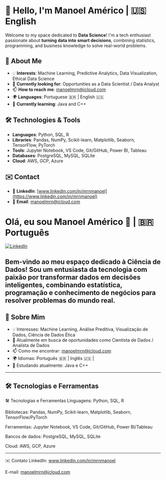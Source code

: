 # 👋 Hello, I'm Manoel Américo | 🇺🇸 English

Welcome to my space dedicated to **Data Science**! I'm a tech enthusiast passionate about **turning data into smart decisions**, combining statistics, programming, and business knowledge to solve real-world problems.

## 🚀 About Me

- 💡 **Interests**: Machine Learning, Predictive Analytics, Data Visualization, Ethical Data Science  
- 💼 **Currently looking for**: Opportunities as a Data Scientist / Data Analyst  
- 📫 **How to reach me**: manoelmrn@icloud.com  
- 🌍 **Languages**: Portuguese 🇧🇷 | English 🇺🇸  
- 🌱 **Currently learning**: Java and C++

## 🛠️ Technologies & Tools

- **Languages**: Python, SQL, R  
- **Libraries**: Pandas, NumPy, Scikit-learn, Matplotlib, Seaborn, TensorFlow, PyTorch  
- **Tools**: Jupyter Notebook, VS Code, Git/GitHub, Power BI, Tableau  
- **Databases**: PostgreSQL, MySQL, SQLite  
- **Cloud**: AWS, GCP, Azure

## ✉️ Contact

- 🔗 **LinkedIn**: [www.linkedin.com/in/mrnmanoel](https://www.linkedin.com/in/mrnmanoel)  
- 📧 **Email**: manoelmrn@icloud.com

# Olá, eu sou Manoel Américo 👋 | 🇧🇷 Português

[![LinkedIn](https://img.shields.io/badge/LinkedIn-0077B5?style=for-the-badge&logo=linkedin&logoColor=white)](www.linkedin.com/in/mrnmanoel)

Bem-vindo ao meu espaço dedicado à Ciência de Dados! Sou um entusiasta da tecnologia com paixão por transformar dados em decisões inteligentes, combinando estatística, programação e conhecimento de negócios para resolver problemas do mundo real.
---

## 🚀 Sobre Mim

* 💡 Interesses: Machine Learning, Análise Preditiva, Visualização de Dados, Ciência de Dados Ética
* 💼 Atualmente em busca de oportunidades como Cientista de Dados / Analista de Dados
* 📫 Como me encontrar: manoelmrn@icloud.com
* 🌍 Idiomas: Português 🇧🇷 | Inglês 🇺🇸 |
* 🌱 Estudando atualmente: Java e C++

---

## 🛠️ Tecnologias e Ferramentas

🛠️ Tecnologias e Ferramentas
Linguagens: Python, SQL, R

Bibliotecas: Pandas, NumPy, Scikit-learn, Matplotlib, Seaborn, TensorFlow/PyTorch

Ferramentas: Jupyter Notebook, VS Code, Git/GitHub, Power BI/Tableau

Bancos de dados: PostgreSQL, MySQL, SQLite

Cloud: AWS, GCP, Azure

---

✉️ Contato
LinkedIn: www.linkedin.com/in/mrnmanoel

E-mail: manoelmrn@icloud.com
